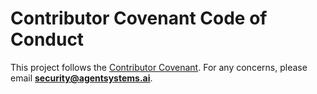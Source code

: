 # Contributor Covenant Code of Conduct

This project follows the [Contributor Covenant](https://www.contributor-covenant.org/version/2/1/code_of_conduct). For any concerns, please email **security@agentsystems.ai**.
